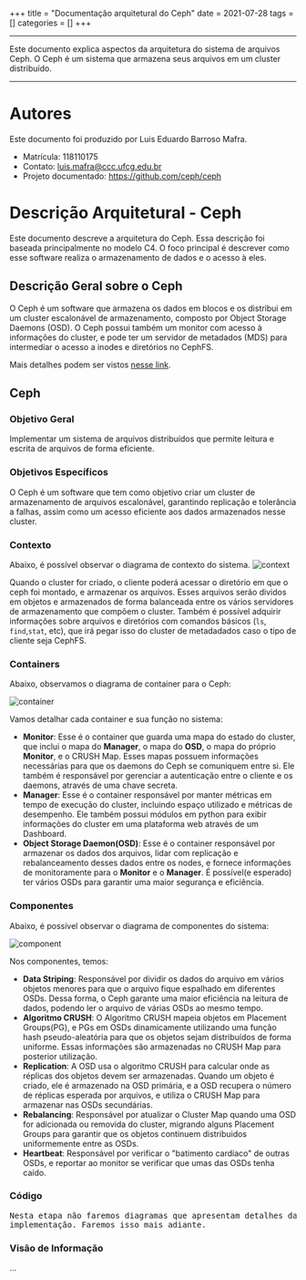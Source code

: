 +++
title = "Documentação arquitetural do Ceph"
date = 2021-07-28
tags = []
categories = []
+++

---

Este documento explica aspectos da arquitetura do sistema de arquivos Ceph. O Ceph é um sistema que armazena seus arquivos em um cluster distribuído.

---

# Autores

Este documento foi produzido por Luis Eduardo Barroso Mafra.

- Matrícula: 118110175
- Contato: luis.mafra@ccc.ufcg.edu.br
- Projeto documentado: https://github.com/ceph/ceph

# Descrição Arquitetural - Ceph

Este documento descreve a arquitetura do Ceph. Essa descrição foi baseada principalmente no modelo C4. O foco principal é descrever como esse software realiza o armazenamento de dados e o acesso à eles.

## Descrição Geral sobre o Ceph

O Ceph é um software que armazena os dados em blocos e os distribui em um cluster escalonável de armazenamento, composto por Object Storage Daemons (OSD). O Ceph possui também um monitor com acesso à informações do cluster, e pode ter um servidor de metadados (MDS) para intermediar o acesso a inodes e diretórios no CephFS.

Mais detalhes podem ser vistos [nesse link](https://docs.ceph.com/en/latest/).

## Ceph

### Objetivo Geral

Implementar um sistema de arquivos distribuídos que permite leitura e escrita de arquivos de forma eficiente.

### Objetivos Específicos

O Ceph é um software que tem como objetivo criar um cluster de armazenamento de arquivos escalonável, garantindo replicação e tolerância a falhas, assim como um acesso eficiente aos dados armazenados nesse cluster.

### Contexto
Abaixo, é possível observar o diagrama de contexto do sistema.
![context](context.png)

Quando o cluster for criado, o cliente poderá acessar o diretório em que o ceph foi montado, e armazenar os arquivos. Esses arquivos serão dividos em objetos e armazenados de forma balanceada entre os vários servidores de armazenamento que compõem o cluster. Também é possível adquirir informações sobre arquivos e diretórios com comandos básicos (`ls`, `find`,`stat`, etc), que irá pegar isso do cluster de metadadados caso o tipo de cliente seja CephFS.

### Containers

Abaixo, observamos o diagrama de container para o Ceph:

![container](container.png)

Vamos detalhar cada container e sua função no sistema:

- **Monitor**: Esse é o container que guarda uma mapa do estado do cluster, que inclui o mapa do **Manager**, o mapa do **OSD**, o mapa do próprio **Monitor**, e o CRUSH Map. Esses mapas possuem informações necessárias para que os daemons do Ceph se comuniquem entre si. Ele também é responsável por gerenciar a autenticação entre o cliente e os daemons, através de uma chave secreta.
- **Manager**: Esse é o container responsável por manter métricas em tempo de execução do cluster, incluindo espaço utilizado e métricas de desempenho. Ele também possui módulos em python para exibir informações do cluster em uma plataforma web através de um Dashboard.
- **Object Storage Daemon(OSD)**: Esse é o container responsável por armazenar os dados dos arquivos, lidar com replicação e rebalanceamento desses dados entre os nodes, e fornece informações de monitoramente para o **Monitor** e o **Manager**. É possível(e esperado) ter vários OSDs para garantir uma maior segurança e eficiência.

### Componentes

Abaixo, é possível observar o diagrama de componentes do sistema:

![component](component.png)

Nos componentes, temos:

- **Data Striping**: Responsável por dividir os dados do arquivo em vários objetos menores para que o arquivo fique espalhado em diferentes OSDs. Dessa forma, o Ceph garante uma maior eficiência na leitura de dados, podendo ler o arquivo de várias OSDs ao mesmo tempo.
- **Algoritmo CRUSH**: O Algoritmo CRUSH mapeia objetos em Placement Groups(PG), e PGs em OSDs dinamicamente utilizando uma função hash pseudo-aleatória para que os objetos sejam distribuídos de forma uniforme. Essas informações são armazenadas no CRUSH Map para posterior utilização.
- **Replication**: A OSD usa o algoritmo CRUSH para calcular onde as réplicas dos objetos devem ser armazenadas. Quando um objeto é criado, ele é armazenado na OSD primária, e a OSD recupera o número de réplicas esperada por arquivos, e utiliza o CRUSH Map para armazenar nas OSDs secundárias.
- **Rebalancing**: Responsável por atualizar o Cluster Map quando uma OSD for adicionada ou removida do cluster, migrando alguns Placement Groups para garantir que os objetos continuem distribuidos uniformemente entre as OSDs.
- **Heartbeat**: Responsável por verificar o "batimento cardíaco" de outras OSDs, e reportar ao monitor se verificar que umas das OSDs tenha caído.

### Código
<pre>
Nesta etapa não faremos diagramas que apresentam detalhes da
implementação. Faremos isso mais adiante.
</pre>

### Visão de Informação
...